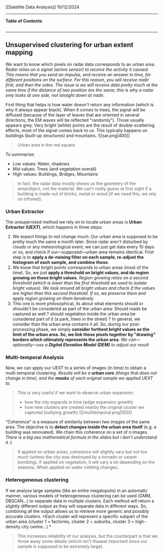[[Satellite Data Analysis]]
10/12/2024
****
**Table of Contents**
```table-of-contents
```

****
## Unsupervised clustering for urban extent mapping

We want to know which pixels on radar data corresponds to an urban area.
	*Radar relies on a signal (active sensor) to receive the activity it caused. 
	This means that you send an impulse, and receive an answer in time, for different positions on the surface. For this reason, you will receive nadir first, and then the sides. The issue is we will receive data pretty much at the same time if the distance of two position are the same; this is why a radar only looks at one side, not straight down at nadir.*

First thing that helps is how water doesn't return any information (which is why it always appear black). 
When it comes to trees, the signal will be diffused (because of the layer of leaves that are oriented in several directions, the EM waves will be reflected "randomly"). Those usually appears grey.
Very bright (white) points are the result of double-scattering effects, most of the signal comes back to us. This typically happens on buildings (built-up structures) and mountains.
![[sar.png|400]]
> Urban area in the red square

To summarise:
- Low values: Water, shadows
- Mid values: Trees (and vegetation overall)
- High values: Buildings, Bridges, Mountains
> In fact, the radar data mostly shows us the geometry of the area/object, not the material. We can't really guess at first sight if a building is made out of bricks, metal or wood (if we need this, we rely on infrared).


### Urban Extractor

The unsupervised method we rely on to locate urban areas is **Urban Extractor (UEXT)**, which happens in three steps:
1. We expect things to not change much: Our urban area is supposed to be pretty much the same a month later. Since radar aren't disturbed by clouds or any meteorological event, we can just get data every 10 days or so, and check if our—supposed—urban area remains identical. First step is to **apply a de-noising filter on each sample, re-adjust the histogram of each sample, and combine those**.
2. We know that bright points corresponds to urban areas (most of the time). So, we just **apply a threshold on bright values, and do region growing on those bright values**.
		*Region growing relies on a second threshold (which is lower than the first threshold we used to isolate bright values). We look around all bright values and check if the values are higher than this second threshold. If so, we preserve them and apply region growing on them iteratively.*
3. This one is more philosophical, its about what elements should or shouldn't be considered as part of the urban area: Should roads be captured as well ? should vegetation inside the urban area be considered part of it (a park, trees in the street) ?  In general, we consider than the urban area contains it all. So, during our post-processing phase, we simply **consider furthest bright values as the limit of the urban area. So, we link those pixels together by "drawing" borders which ultimately represents the urban area**.
		*We can—optionally—use a **Digital Elevation Model (DEM)** to adjust our result*


### Multi-temporal Analysis

Now, we can apply our UEXT to a series of images (in time) to obtain a multi-temporal clustering.
	*Results will be a **urban core** (things that does not change in time), and the **masks** of each original sample we applied UEXT to.*
> This is very useful if we want to observe urban expansion:
> - how the city expands in time (edge expansion growth)
> - how new clusters are created nearby the original cluster we captured (outlying growth)
![[multitemporal.png|550]]

"Coherence" is a measure of similarity between two images of the same area. The objective is to **detect changes inside the urban area itself** (e.g. a building was renovated).
We chain this coherence on a set of n images.
	*There is a big ass mathematical formula in the slides but i don't understand it :)*
> If applied on urban areas, coherence will slightly vary but not too much (unless the city was destroyed by a tornado or carpet bombing). If applied on vegetation, it will vary a lot depending on the seasons. When applied on water nothing changes.


### Heterogeneous clustering

If we analyse large samples (like an entire megalopolis) in an automatic manner, various models of heterogeneous clustering can be used (GMM, DBSCAN...) to separate data in multiple clusters. Each method will return a slightly different output as they will separate data in different ways. So, combining all the output allows us to retrieve more generic and possibly accurate clusters.
	*Each cluster will represent a specific subpart of the urban area (cluster 1 = factories, cluster 2 = suburbs, cluster 3 = high-density city centre...) *
> This increases reliability of our analysis, but the counterpart is that we throw away some details (which isn't thaaaat important since our sample is supposed to be extremely large).



